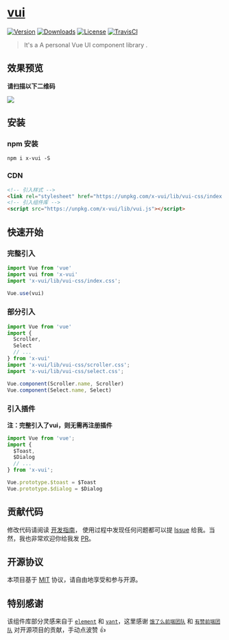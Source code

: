 # [vui](https://brickies.github.io/vui/)

[![Version](https://img.shields.io/npm/v/x-vui.svg)](https://www.npmjs.com/package/x-vui) [![Downloads](http://img.shields.io/npm/dm/x-vui.svg)](https://www.npmjs.com/package/x-vui) [![License](https://img.shields.io/npm/l/x-vui.svg?style=flat)](https://opensource.org/licenses/MIT) [![TravisCI](https://travis-ci.org/Brickies/vui.svg)](https://travis-ci.org/Brickies/vui)

> It's a A personal Vue UI component library .

## 效果预览

**请扫描以下二维码**

![](https://raw.githubusercontent.com/Brickies/vui/dev/examples/assets/qrcode.jpg)

## 安装

### npm 安装

```shell
npm i x-vui -S
```

### CDN
```html
<!-- 引入样式 -->
<link rel="stylesheet" href="https://unpkg.com/x-vui/lib/vui-css/index.css">
<!-- 引入组件库 -->
<script src="https://unpkg.com/x-vui/lib/vui.js"></script>
```

## 快速开始

### 完整引入

```javascript
import Vue from 'vue'
import vui from 'x-vui'
import 'x-vui/lib/vui-css/index.css';

Vue.use(vui)
```

### 部分引入

```javascript
import Vue from 'vue'
import {
  Scroller,
  Select
  // ...
} from 'x-vui'
import 'x-vui/lib/vui-css/scroller.css';
import 'x-vui/lib/vui-css/select.css';

Vue.component(Scroller.name, Scroller)
Vue.component(Select.name, Select)
```

### 引入插件

**注：完整引入了vui，则无需再注册插件**

```javascript
import Vue from 'vue';
import { 
  $Toast, 
  $Dialog 
  // ...
} from 'x-vui';

Vue.prototype.$toast = $Toast
Vue.prototype.$dialog = $Dialog
```
 
## 贡献代码

修改代码请阅读 [开发指南](https://github.com/Brickies/vui/blob/dev/.github/CONTRIBUTING.md)， 使用过程中发现任何问题都可以提 [Issue](https://github.com/Brickies/vui/issues) 给我。当然，我也非常欢迎你给我发 [PR](https://github.com/Brickies/vui/pulls)。

## 开源协议

本项目基于 [MIT](https://zh.wikipedia.org/wiki/MIT%E8%A8%B1%E5%8F%AF%E8%AD%89) 协议，请自由地享受和参与开源。

## 特别感谢

该组件库部分灵感来自于 [`element`](https://github.com/ElemeFE/element) 和 [`vant`](https://github.com/youzan/vant)，这里感谢 [`饿了么前端团队`](https://github.com/ElemeFE) 和 [`有赞前端团队`](https://github.com/youzan) 对开源项目的贡献，手动点波赞 👍 
